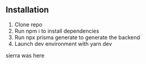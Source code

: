 ## Installation

1. Clone repo
2. Run npm i to install dependencies
3. Run npx prisma generate to generate the backend
4. Launch dev environment with yarn dev

sierra was here

